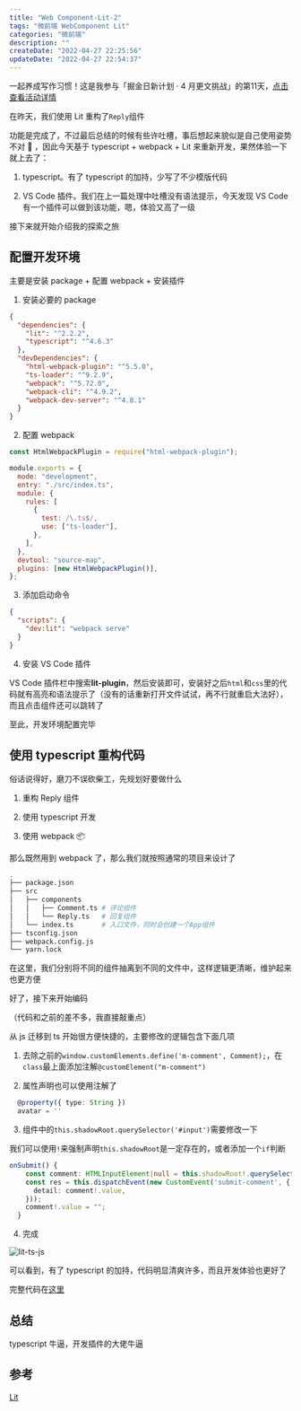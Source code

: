 ```yaml
---
title: "Web Component-Lit-2"
tags: "微前端 WebComponent Lit"
categories: "微前端"
description: ""
createDate: "2022-04-27 22:25:56"
updateDate: "2022-04-27 22:54:37"
---
```


一起养成写作习惯！这是我参与「掘金日新计划 · 4 月更文挑战」的第11天，[点击查看活动详情](https://juejin.cn/post/7080800226365145118)

在昨天，我们使用 Lit 重构了`Reply`组件

功能是完成了，不过最后总结的时候有些许吐槽，事后想起来貌似是自己使用姿势不对 🤔 ，因此今天基于 typescript + webpack + Lit 来重新开发，果然体验一下就上去了：

1. typescript。有了 typescript 的加持，少写了不少模版代码

2. VS Code 插件。我们在上一篇处理中吐槽没有语法提示，今天发现 VS Code 有一个插件可以做到该功能，嗯，体验又高了一级

接下来就开始介绍我的探索之旅

## 配置开发环境

主要是安装 package + 配置 webpack + 安装插件

1. 安装必要的 package

```json
{
  "dependencies": {
    "lit": "^2.2.2",
    "typescript": "^4.6.3"
  },
  "devDependencies": {
    "html-webpack-plugin": "^5.5.0",
    "ts-loader": "^9.2.9",
    "webpack": "^5.72.0",
    "webpack-cli": "^4.9.2",
    "webpack-dev-server": "^4.8.1"
  }
}
```

2. 配置 webpack

```js
const HtmlWebpackPlugin = require("html-webpack-plugin");

module.exports = {
  mode: "development",
  entry: "./src/index.ts",
  module: {
    rules: [
      {
        test: /\.ts$/,
        use: ["ts-loader"],
      },
    ],
  },
  devtool: "source-map",
  plugins: [new HtmlWebpackPlugin()],
};
```

3. 添加启动命令

```json
{
  "scripts": {
    "dev:lit": "webpack serve"
  }
}
```

4. 安装 VS Code 插件

VS Code 插件栏中搜索**lit-plugin**，然后安装即可，安装好之后`html`和`css`里的代码就有高亮和语法提示了（没有的话重新打开文件试试，再不行就重启大法好），而且点击组件还可以跳转了

至此，开发环境配置完毕

## 使用 typescript 重构代码

俗话说得好，磨刀不误砍柴工，先规划好要做什么

1. 重构 Reply 组件

2. 使用 typescript 开发

3. 使用 webpack 📦

那么既然用到 webpack 了，那么我们就按照通常的项目来设计了

```sh
.
├── package.json
├── src
│   ├── components
│   │   ├── Comment.ts # 评论组件
│   │   └── Reply.ts   # 回复组件
│   └── index.ts       # 入口文件，同时会创建一个App组件
├── tsconfig.json
├── webpack.config.js
└── yarn.lock
```

在这里，我们分别将不同的组件抽离到不同的文件中，这样逻辑更清晰，维护起来也更方便

好了，接下来开始编码

（代码和之前的差不多，我直接敲重点）

从 js 迁移到 ts 开始很方便快捷的，主要修改的逻辑包含下面几项

1. 去除之前的`window.customElements.define('m-comment', Comment);`，在`class`最上面添加注解`@customElement("m-comment")`

2. 属性声明也可以使用注解了

```ts
  @property({ type: String })
  avatar = ''
```

3. 组件中的`this.shadowRoot.querySelector('#input')`需要修改一下

我们可以使用`!`来强制声明`this.shadowRoot`是一定存在的，或者添加一个`if`判断

```ts
onSubmit() {
    const comment: HTMLInputElement|null = this.shadowRoot!.querySelector('#input');
    const res = this.dispatchEvent(new CustomEvent('submit-comment', {
      detail: comment!.value,
    }));
    comment!.value = "";
  }
```

4. 完成

![lit-ts-js](https://p3-juejin.byteimg.com/tos-cn-i-k3u1fbpfcp/611ad4cbcda94373a63fb5b2b22bd715~tplv-k3u1fbpfcp-zoom-1.image)

可以看到，有了 typescript 的加持，代码明显清爽许多，而且开发体验也更好了

完整代码在[这里](https://github.com/mrrs878/web-components)

## 总结

typescript 牛逼，开发插件的大佬牛逼

## 参考

[Lit](https://lit.dev/docs/)
